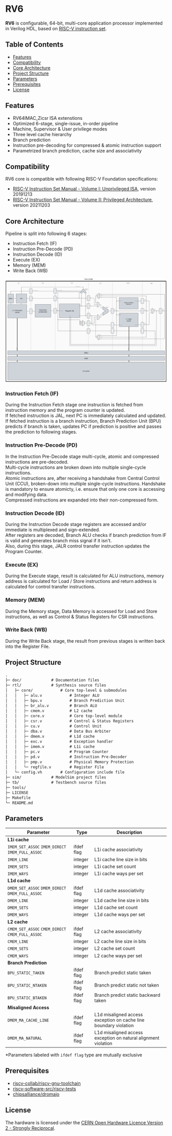 # RV6
**RV6** is configurable, 64-bit, multi-core application processor implemented in Verilog HDL, based on [RISC-V instruction set](https://riscv.org).

## Table of Contents
- [Features](https://github.com/kiclu/rv6#features)
- [Compatibility](https://github.com/kiclu/rv6#compatibility)
- [Core Architecture](https://github.com/kiclu/rv6#core-architecture)
- [Project Structure](https://github.com/kiclu/rv6#project-structure)
- [Parameters](https://github.com/kiclu/rv6#parameters)
- [Prerequisites](https://github.com/kiclu/rv6#prerequisites)
- [License](https://github.com/kiclu/rv6#license)

## Features
- RV64IMAC_Zicsr ISA extenstions
- Optimized 6-stage, single-issue, in-order pipeline
- Machine, Supervisor & User privilege modes
- Three level cache hierarchy
- Branch prediction
- Instruction pre-decoding for compressed & atomic instruction support
- Parametrized branch prediction, cache size and associativity

## Compatibility
RV6 core is compatible with following RISC-V Foundation specifications:
- [RISC-V Instruction Set Manual - Volume I: Unprivileged ISA](https://github.com/kiclu/rv6/blob/master/doc/riscv-unprivileged-isa.pdf), version 20191213
- [RISC-V Instruction Set Manual - Volume II: Privileged Architecture](https://github.com/kiclu/rv6/blob/master/doc/riscv-privileged-isa.pdf), version 20211203

## Core Architecture
Pipeline is split into following 6 stages:
- Instruction Fetch (IF)
- Instruction Pre-Decode (PD)
- Instruction Decode (ID)
- Execute (EX)
- Memory (MEM)
- Write Back (WB)

<img src="./doc/core-arch.png">

### Instruction Fetch (IF)
During the Instruction Fetch stage one instruction is fetched from instruction memory and the program counter is updated.<br>
If fetched instruction is JAL, next PC is immediately calculated and updated.<br>
If fetched instruction is a branch instruction, Branch Prediction Unit (BPU) predicts if branch is taken, updates PC if prediction is positive and passes the prediction to following stages.

### Instruction Pre-Decode (PD)
In the Instruction Pre-Decode stage multi-cycle, atomic and compressed instructions are pre-decoded.<br>
Multi-cycle instructions are broken down into multiple single-cycle instructions.<br>
Atomic instructions are, after receiving a handshake from Central Control Unit (CCU), broken-down into multiple single-cycle instructions.
Handshake is mandatory to ensure atomicty, i.e. ensure that only one core is accessing and modifying data.<br>
Compressed instructions are expanded into their non-compressed form.

### Instruction Decode (ID)
During the Instruction Decode stage registers are accessed and/or immediate is multiplexed and sign-extended.<br>
After registers are decoded, Branch ALU checks if branch prediction from IF is valid and generates branch miss signal if it isn't.<br>
Also, during this stage, JALR control transfer instruction updates the Program Counter.

### Execute (EX)
During the Execute stage, result is calculated for ALU instructions, memory address is calculated for Load / Store instructions and
return address is calculated for control transfer instructions.

### Memory (MEM)
During the Memory stage, Data Memory is accessed for Load and Store instructions, as well as Control & Status Registers for CSR instructions.

### Write Back (WB)
During the Write Back stage, the result from previous stages is written back into the Register File.

## Project Structure
```
.
├─ doc/             # Documentation files
├─ rtl/             # Synthesis source files
│   ├─ core/            # Core top-level & submodules
│   │   ├─ alu.v            # Integer ALU
│   │   ├─ bpu.v            # Branch Prediction Unit
│   │   ├─ br_alu.v         # Branch ALU
│   │   ├─ cmem.v           # L2 cache
│   │   ├─ core.v           # Core top-level module
│   │   ├─ csr.v            # Control & Status Registers
│   │   ├─ cu.v             # Control Unit
│   │   ├─ dba.v            # Data Bus Arbiter
│   │   ├─ dmem.v           # L1d cache
│   │   ├─ exc.v            # Exception handler
│   │   ├─ imem.v           # L1i cache
│   │   ├─ pc.v             # Program Counter
│   │   ├─ pd.v             # Instruction Pre-Decoder
│   │   ├─ pmp.v            # Physical Memory Protection
│   │   └─ regfile.v        # Register File
│   └─ config.vh        # Configuration include file
├─ sim/             # ModelSim project files
├─ tb/              # Testbench source files
├─ tools/
├─ LICENSE
├─ Makefile
└─ README.md
```

## Parameters
| Parameter                                                                 | Type          | Description                                                           |
|---------------------------------------------------------------------------|---------------|-----------------------------------------------------------------------|
|  **L1i cache**                                                            |               |                                                                       |
| `IMEM_SET_ASSOC` `IMEM_DIRECT` `IMEM_FULL_ASSOC`                          | ifdef flag    | L1i cache associativity                                               |
| `IMEM_LINE`                                                               | integer       | L1i cache line size in bits                                           |
| `IMEM_SETS`                                                               | integer       | L1i cache set count                                                   |
| `IMEM_WAYS`                                                               | integer       | L1i cache ways per set                                                |
| **L1d cache**                                                             |               |                                                                       |
| `DMEM_SET_ASSOC` `DMEM_DIRECT` `DMEM_FULL_ASSOC`                          | ifdef flag    | L1d cache associativity                                               |
| `DMEM_LINE`                                                               | integer       | L1d cache line size in bits                                           |
| `DMEM_SETS`                                                               | integer       | L1d cache set count                                                   |
| `DMEM_WAYS`                                                               | integer       | L1d cache ways per set                                                |
| **L2 cache**                                                              |               |                                                                       |
| `CMEM_SET_ASSOC` `CMEM_DIRECT` `CMEM_FULL_ASSOC`                          | ifdef flag    | L2 cache associativity                                                |
| `CMEM_LINE`                                                               | integer       | L2 cache line size in bits                                            |
| `CMEM_SETS`                                                               | integer       | L2 cache set count                                                    |
| `CMEM_WAYS`                                                               | integer       | L2 cache ways per set                                                 |
| **Branch Prediction**                                                     |               |                                                                       |
| `BPU_STATIC_TAKEN`                                                        | ifdef flag    | Branch predict static taken                                           |
| `BPU_STATIC_NTAKEN`                                                       | ifdef flag    | Branch predict static not taken                                       |
| `BPU_STATIC_BTAKEN`                                                       | ifdef flag    | Branch predict static backward taken                                  |
| **Misaligned Access**                                                     |               |                                                                       |
| `DMEM_MA_CACHE_LINE`                                                      | ifdef flag    | L1d misaligned access exception on cache line boundary violation      |
| `DMEM_MA_NATURAL`                                                         | ifdef flag    | L1d misaligned access exception on natural alignment violation        |

*Parameters labeled with `ifdef flag` type are mutually exclusive

## Prerequisites
- [riscv-collab/riscv-gnu-toolchain](https://github.com/riscv-collab/riscv-gnu-toolchain)
- [riscv-software-src/riscv-tests](https://github.com/riscv-software-src/riscv-tests)
- [chipsalliance/dromajo](https://github.com/chipsalliance/dromajo)

## License
The hardware is licensed under the [CERN Open Hardware Licence Version 2 - Strongly Reciprocal](https://ohwr.org/cern_ohl_s_v2.txt).
